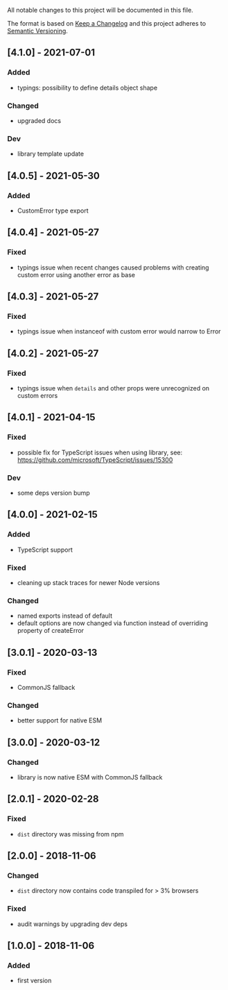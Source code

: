All notable changes to this project will be documented in this file.

The format is based on [Keep a Changelog](http://keepachangelog.com/en/1.0.0/)
and this project adheres to [Semantic Versioning](http://semver.org/spec/v2.0.0.html).

## [4.1.0] - 2021-07-01
### Added
- typings: possibility to define details object shape
### Changed
- upgraded docs
### Dev
- library template update

## [4.0.5] - 2021-05-30
### Added
- CustomError type export

## [4.0.4] - 2021-05-27
### Fixed
- typings issue when recent changes caused problems with creating custom error using another error as base

## [4.0.3] - 2021-05-27
### Fixed
- typings issue when instanceof with custom error would narrow to Error

## [4.0.2] - 2021-05-27
### Fixed
- typings issue when `details` and other props were unrecognized on custom errors

## [4.0.1] - 2021-04-15
### Fixed
- possible fix for TypeScript issues when using library, see: https://github.com/microsoft/TypeScript/issues/15300
### Dev
- some deps version bump

## [4.0.0] - 2021-02-15
### Added
- TypeScript support
### Fixed
- cleaning up stack traces for newer Node versions
### Changed
- named exports instead of default
- default options are now changed via function instead of overriding property of createError

## [3.0.1] - 2020-03-13
### Fixed
- CommonJS fallback
### Changed
- better support for native ESM

## [3.0.0] - 2020-03-12
### Changed
- library is now native ESM with CommonJS fallback

## [2.0.1] - 2020-02-28
### Fixed
- `dist` directory was missing from npm

## [2.0.0] - 2018-11-06
### Changed
- `dist` directory now contains code transpiled for > 3% browsers
### Fixed
- audit warnings by upgrading dev deps

## [1.0.0] - 2018-11-06
### Added
- first version
